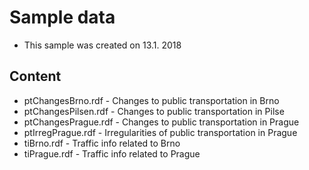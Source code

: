 # Sample data

* This sample was created on 13.1. 2018

## Content

* ptChangesBrno.rdf	 - Changes to public transportation in Brno
* ptChangesPilsen.rdf	 - Changes to public transportation in Pilse	
* ptChangesPrague.rdf	 - Changes to public transportation in Prague	
* ptIrregPrague.rdf	 - Irregularities of public transportation in Prague	
* tiBrno.rdf	 - Traffic info related to Brno	
* tiPrague.rdf	 - Traffic info related to Prague

